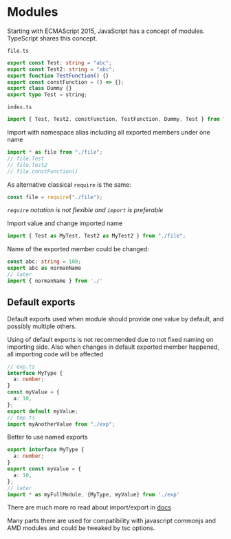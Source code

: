 # Modules

Starting with ECMAScript 2015, JavaScript has a concept of modules. TypeScript shares this concept.

`file.ts`

```ts
export const Test: string = "abc";
export const Test2: string = "abc";
export function TestFunction() {}
export const constFunction = () => {};
export class Dummy {}
export type Test = string;
```

`index.ts`

```ts
import { Test, Test2, constFunction, TestFunction, Dummy, Test } from "./file";
```

Import with namespace alias including all exported members under one name

```ts
import * as file from "./file";
// file.Test
// file.Test2
// file.constFunction()
```

As alternative classical `require` is the same:

```ts
const file = require("./file");
```

_`require` notation is not flexible and `import` is preferable_

Import value and change imported name

```ts
import { Test as MyTest, Test2 as MyTest2 } from "./file";
```

Name of the exported member could be changed:

```ts
const abc: string = 100;
export abc as normanName
// later
import { normanName } from './'
```

## Default exports

Default exports used when module should provide one value by default, and possibly multiple others.

Using of default exports is not recommended due to not fixed naming on importing side.
Also when changes in default exported member happened, all importing code will be affected

```ts
// exp.ts
interface MyType {
  a: number;
}
const myValue = {
  a: 10,
};
export default myValue;
// tmp.ts
import myAnotherValue from "./exp";
```

Better to use named exports

```ts
export interface MyType {
  a: number;
}
export const myValue = {
  a: 10,
};
// later
import * as myFullModule, {MyType, myValue} from './exp'
```

There are much more ro read about import/export in [docs](https://www.typescriptlang.org/docs/handbook/modules.html)

Many parts there are used for compatibility with javascript commonjs and AMD modules and could be tweaked by tsc options.
